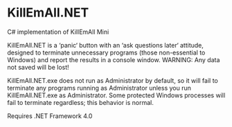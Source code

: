 # KillEmAll.NET
C# implementation of KillEmAll Mini  
  
KillEmAll.NET is a ‘panic‘ button with an ‘ask questions later‘ attitude, designed to terminate unnecessary programs (those non-essential to Windows) and report the results in a console window.  WARNING:  Any data not saved will be lost!  
  
KillEmAll.NET.exe does not run as Administrator by default, so it will fail to terminate any programs running as Administrator unless you run KillEmAll.NET.exe as Administrator.  Some protected Windows processes will fail to terminate regardless; this behavior is normal.  
  
Requires .NET Framework 4.0

